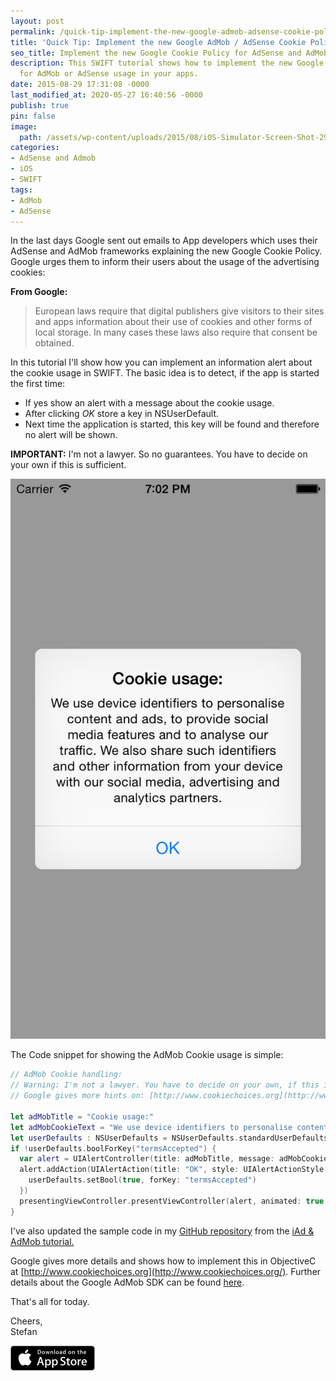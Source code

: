 ```yaml
---
layout: post
permalink: /quick-tip-implement-the-new-google-admob-adsense-cookie-policy/
title: 'Quick Tip: Implement the new Google AdMob / AdSense Cookie Policy'
seo_title: Implement the new Google Cookie Policy for AdSense and AdMob
description: This SWIFT tutorial shows how to implement the new Google Cookie policy
  for AdMob or AdSense usage in your apps.
date: 2015-08-29 17:31:08 -0000
last_modified_at: 2020-05-27 16:40:56 -0000
publish: true
pin: false
image:
  path: /assets/wp-content/uploads/2015/08/iOS-Simulator-Screen-Shot-29-Aug-2015-19.02.15.png
categories:
- AdSense and Admob
- iOS
- SWIFT
tags:
- AdMob
- AdSense
---
```

In the last days Google sent out emails to App developers which uses their AdSense and AdMob frameworks explaining the new Google Cookie Policy. Google urges them to inform their users about the usage of the advertising cookies:

**From Google:**

> European laws require that digital publishers give visitors to their sites and apps information about their use of cookies and other forms of local storage. In many cases these laws also require that consent be obtained.

In this tutorial I'll show how you can implement an information alert about the cookie usage in SWIFT. The basic idea is to detect, if the app is started the first time:

  * If yes show an alert with a message about the cookie usage.
  * After clicking _OK_ store a key in NSUserDefault.
  * Next time the application is started, this key will be found and therefore no alert will be shown.

**IMPORTANT:** I'm not a lawyer. So no guarantees. You have to decide on your own if this is sufficient.

[![Google Cookie Policy](/assets/wp-content/uploads/2015/08/iOS-Simulator-Screen-Shot-29-Aug-2015-19.02.15.png)](/assets/wp-content/uploads/2015/08/iOS-Simulator-Screen-Shot-29-Aug-2015-19.02.15.png)

The Code snippet for showing the AdMob Cookie usage is simple:

```swift
// AdMob Cookie handling:
// Warning: I'm not a lawyer. You have to decide on your own, if this is sufficient
// Google gives more hints on: [http://www.cookiechoices.org](http://www.cookiechoices.org/)

let adMobTitle = "Cookie usage:"
let adMobCookieText = "We use device identifiers to personalise content and ads, to provide social media features and to analyse our traffic. We also share such identifiers and other information from your device with our social media, advertising and analytics partners."
let userDefaults : NSUserDefaults = NSUserDefaults.standardUserDefaults()
if !userDefaults.boolForKey("termsAccepted") {
  var alert = UIAlertController(title: adMobTitle, message: adMobCookieText, preferredStyle: UIAlertControllerStyle.Alert)
  alert.addAction(UIAlertAction(title: "OK", style: UIAlertActionStyle.Default) { _ in
    userDefaults.setBool(true, forKey: "termsAccepted")
  })
  presentingViewController.presentViewController(alert, animated: true, completion: nil)
}
```

I've also updated the sample code in my [GitHub repository](https://github.com/stfnjstn/iAdAdMobDemo) from the [iAd & AdMob tutorial.](/how-to-implement-a-space-shooter-with-spritekit-and-swift-part-6-game-center-integration70)

Google gives more details and shows how to implement this in ObjectiveC at [http://www.cookiechoices.org](http://www.cookiechoices.org/). Further details about the Google AdMob SDK can be found [here](https://developers.google.com/admob/ios/interstitial).

That's all for today.

Cheers,  
Stefan

[![AppStore Stefan Josten](/assets/wp-content/uploads/2015/11/AppStore1.png)](https://itunes.apple.com/us/app/yet-another-watch-puzzle-game/id997514879?ls=1&mt=8)

 
